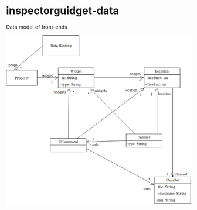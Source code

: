 # inspectorguidget-data
Data model of front-ends


![class diagram](https://github.com/inspectorguidget/inspectorguidget-data/blob/master/class%20diagram.png)
